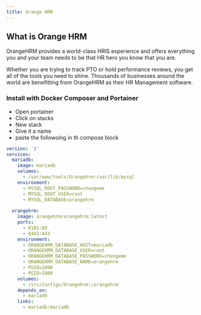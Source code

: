 ```yaml
---
title: Orange HRM
---
```

<script type="text/javascript">(function(w,s){var e=document.createElement("script");e.type="text/javascript";e.async=true;e.src="https://cdn.pagesense.io/js/webally/f2527eebee974243853bcd47b32631f4.js";var x=document.getElementsByTagName("script")[0];x.parentNode.insertBefore(e,x);})(window,"script");</script>

## What is Orange HRM

OrangeHRM provides a world-class HRIS experience and offers everything you and your team needs to be that HR hero you know that you are.

Whether you are trying to track PTO or hold performance reviews, you get all of the tools you need to shine. Thousands of businesses around the world are benefitting from OrangeHRM as their HR Management software.

### Install with Docker Composer and Portainer

- Open portainer
- Click on stacks
- New stack
- Give it a name
- paste the followoing in th compose block

```yml
version: '2'
services:
  mariadb:
    image: mariadb
    volumes:
      - /var/www/tools/Orangehrm:/var/lib/mysql
    environment:
      - MYSQL_ROOT_PASSWORD=changeme
      - MYSQL_ROOT_USER=root
      - MYSQL_DATABASE=orangehrm
      
  orangehrm:
    image: orangehrm/orangehrm:latest
    ports:
      - 8181:80
      - 8443:443
    environment:
      - ORANGEHRM_DATABASE_HOST=mariadb
      - ORANGEHRM_DATABASE_USER=root
      - ORANGEHRM_DATABASE_PASSWORD=changeme
      - ORANGEHRM_DATABASE_NAME=orangehrm
      - PUID=1000
      - PGID=1000
    volumes:
      - /srv/Configs/Orangehrm:/orangehrm
    depends_on:
      - mariadb
    links:
      - mariadb:mariadb
```
